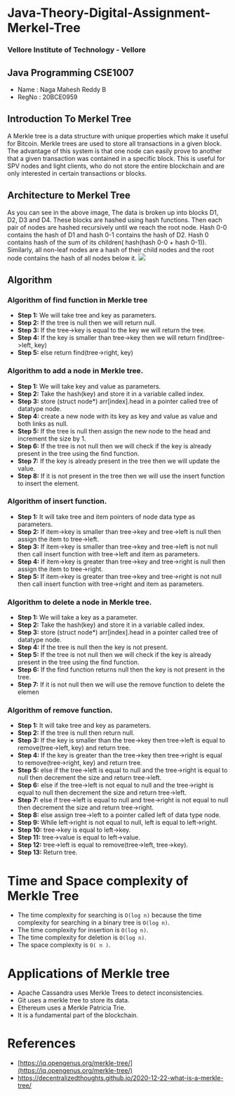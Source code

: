 # Java-Theory-Digital-Assignment-Merkel-Tree
### Vellore Institute of Technology - Vellore

## Java Programming CSE1007

- Name : Naga Mahesh Reddy B
- RegNo : 20BCE0959
## Introduction To Merkel Tree

A Merkle tree is a data structure with unique properties which make it useful for Bitcoin. Merkle trees are used to store all transactions in a given block. The advantage of this system is that one node can easily prove to another that a given transaction was contained in a specific block. This is useful for SPV nodes and light clients, who do not store the entire blockchain and are only interested in certain transactions or blocks.

## Architecture to Merkel Tree

As you can see in the above image, The data is broken up into blocks D1, D2, D3 and D4. These blocks are hashed using hash functions. Then each pair of nodes are hashed recursively until we reach the root node. Hash 0-0 contains the hash of D1 and hash 0-1 contains the hash of D2. Hash 0 contains hash of the sum of its children( hash(hash 0-0 + hash 0-1)). Similarly, all non-leaf nodes are a hash of their child nodes and the root node contains the hash of all nodes below it.
<img src="https://upload.wikimedia.org/wikipedia/commons/thumb/9/95/Hash_Tree.svg/1920px-Hash_Tree.svg.png" />
## Algorithm

### **Algorithm of find function in Merkle tree**

- **Step 1:** We will take tree and key as parameters.
- **Step 2:** If the tree is null then we will return null.
- **Step 3:** If the tree->key is equal to the key we will return the tree.
- **Step 4:** If the key is smaller than tree->key then we will return find(tree->left, key)
- **Step 5:** else return find(tree->right, key)

### **Algorithm to add a node in Merkle tree.**

- **Step 1:** We will take key and value as parameters.
- **Step 2:** Take the hash(key) and store it in a variable called index.
- **Step 3:** store (struct node*) arr[index].head in a pointer called tree of datatype node.
- **Step 4:** create a new node with its key as key and value as value and both links as null.
- **Step 5:** If the tree is null then assign the new node to the head and increment the size by 1.
- **Step 6:** If the tree is not null then we will check if the key is already present in the tree using the find function.
- **Step 7:** If the key is already present in the tree then we will update the value.
- **Step 8:** If it is not present in the tree then we will use the insert function to insert the element.

### **Algorithm of insert function.**

- **Step 1:** It will take tree and item pointers of node data type as parameters.
- **Step 2:** If item->key is smaller than tree->key and tree->left is null then assign the item to tree->left.
- **Step 3:** If item->key is smaller than tree->key and tree->left is not null then call insert function with tree->left and item as parameters.
- **Step 4:** If item->key is greater than tree->key and tree->right is null then assign the item to tree->right.
- **Step 5:** If item->key is greater than tree->key and tree->right is not null then call insert function with tree->right and item as parameters.

### **Algorithm to delete a node in Merkle tree.**

- **Step 1:** We will take a key as a parameter.
- **Step 2:** Take the hash(key) and store it in a variable called index.
- **Step 3:** store (struct node*) arr[index].head in a pointer called tree of datatype node.
- **Step 4:** If the tree is null then the key is not present.
- **Step 5:** If the tree is not null then we will check if the key is already present in the tree using the find function.
- **Step 6:** If the find function returns null then the key is not present in the tree.
- **Step 7:** If it is not null then we will use the remove function to delete the elemen

### **Algorithm of remove function.**

- **Step 1:** It will take tree and key as parameters.
- **Step 2:** If the tree is null then return null.
- **Step 3:** If the key is smaller than the tree->key then tree->left is equal to remove(tree->left, key) and return tree.
- **Step 4:** If the key is greater than the tree->key then tree->right is equal to remove(tree->right, key) and return tree.
- **Step 5:** else if the tree->left is equal to null and the tree->right is equal to null then decrement the size and return tree->left.
- **Step 6:** else if the tree->left is not equal to null and the tree->right is equal to null then decrement the size and return tree->left.
- **Step 7:** else if tree->left is equal to null and tree->right is not equal to null then decrement the size and return tree->right.
- **Step 8:** else assign tree->left to a pointer called left of data type node.
- **Step 9:** While left->right is not equal to null, left is equal to left->right.
- **Step 10:** tree->key is equal to left->key.
- **Step 11:** tree->value is equal to left->value.
- **Step 12:** tree->left is equal to remove(tree->left, tree->key).
- **Step 13:** Return tree.
# **Time and Space complexity of Merkle Tree**

- The time complexity for searching is `O(log n)` because the time complexity for searching in a binary tree is `O(log n)`.
- The time complexity for insertion is `O(log n)`.
- The time complexity for deletion is `O(log n)`.
- The space complexity is `O( n )`.
# **Applications of Merkle tree**

- Apache Cassandra uses Merkle Trees to detect inconsistencies.
- Git uses a merkle tree to store its data.
- Ethereum uses a Merkle Patricia Trie.
- It is a fundamental part of the blockchain.
# References

- [https://iq.opengenus.org/merkle-tree/](https://iq.opengenus.org/merkle-tree/)
- https://decentralizedthoughts.github.io/2020-12-22-what-is-a-merkle-tree/
